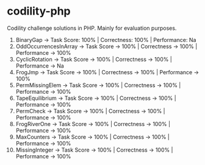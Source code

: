 # codility-php
Codility challenge solutions in PHP. Mainly for evaluation purposes.  

1. BinaryGap -> Task Score: 100% | Correctness: 100% | Performance: Na
2. OddOccurrencesInArray -> Task Score -> 100% | Correctness -> 100% | Performance -> 100%
3. CyclicRotation -> Task Score -> 100% | Correctness -> 100% | Performance -> Na
4. FrogJmp -> Task Score -> 100% | Correctness -> 100% | Performance -> 100%
5. PermMissingElem -> Task Score -> 100% | Correctness -> 100% | Performance -> 100%
6. TapeEquilibrium -> Task Score -> 100% | Correctness -> 100% | Performance -> 100%
7. PermCheck -> Task Score -> 100% | Correctness -> 100% | Performance -> 100%
8. FrogRiverOne -> Task Score -> 100% | Correctness -> 100% | Performance -> 100%
9. MaxCounters -> Task Score -> 100% | Correctness -> 100% | Performance -> 100%
10. MissingInteger -> Task Score -> 100% | Correctness -> 100% | Performance -> 100%
